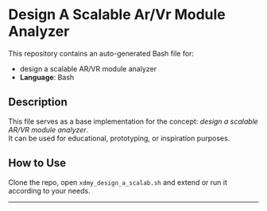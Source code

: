 # Design A Scalable Ar/Vr Module Analyzer

This repository contains an auto-generated Bash file for:

- design a scalable AR/VR module analyzer
- **Language**: Bash

## Description

This file serves as a base implementation for the concept: *design a scalable AR/VR module analyzer*.  
It can be used for educational, prototyping, or inspiration purposes.

## How to Use

Clone the repo, open `xdmy_design_a_scalab.sh` and extend or run it according to your needs.

---


